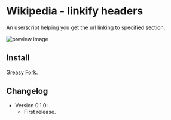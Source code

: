 Wikipedia - linkify headers
===========================
An userscript helping you get the url linking to specified section.

![preview image](http://i.imgur.com/CIJ2BLJ.png)

Install
-------
[Greasy Fork](https://greasyfork.org/scripts/).

Changelog
---------
* Version 0.1.0:
	- First release.
